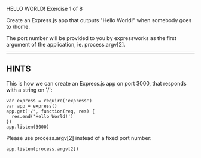 HELLO WORLD!
 Exercise 1 of 8

Create an Express.js app that outputs "Hello World!" when somebody goes to /home.

The port number will be provided to you by expressworks as the first argument of
the application, ie. process.argv[2].

-------------------------------------------------------------------------------

## HINTS

This is how we can create an Express.js app on port 3000, that responds with
a string on '/':

    var express = require('express')
    var app = express()
    app.get('/', function(req, res) {
      res.end('Hello World!')
    })
    app.listen(3000)

Please use process.argv[2] instead of a fixed port number:

    app.listen(process.argv[2])
